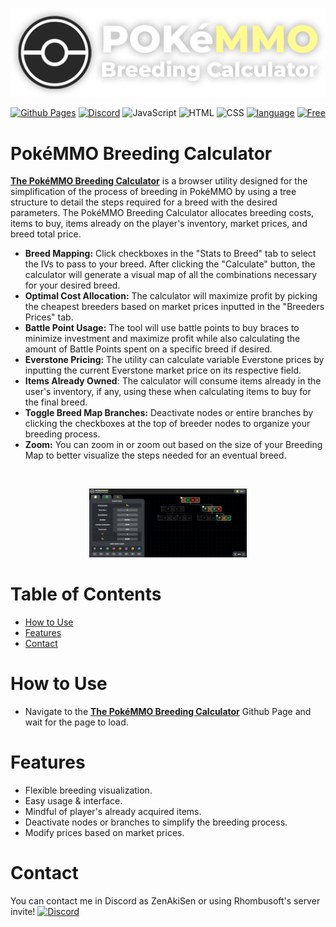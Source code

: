 <p align="center">
  <img src="https://raw.githubusercontent.com/Unovamata/PokeMMO-Breeding-Calculator/main/img/Logo HQ.png" />
</p>

<p align="center">
<a href="https://unovamata.github.io/PokeMMO-Breeding-Calculator/"><img src="https://img.shields.io/badge/GitHub%20Pages-121013?logo=github&logoColor=white" alt="Github Pages" style="max-width: 100%;"></a>
<a href="https://discord.com/invite/QYtFgfactF"><img src="https://img.shields.io/badge/Discord-%235865F2.svg?&logo=discord&logoColor=white" alt="Discord" style="max-width: 100%;"></a>
<img src="https://img.shields.io/badge/JavaScript-F7DF1E?logo=javascript&logoColor=000" alt="JavaScript" style="max-width: 100%;">
<img src="https://img.shields.io/badge/HTML-%23E34F26.svg?logo=html5&logoColor=white" alt="HTML" style="max-width: 100%;">
<img src="https://img.shields.io/badge/CSS-1572B6?logo=css3&logoColor=fff" alt="CSS" style="max-width: 100%;">
<a href="https://buymeacoffee.com/unovamata" rel="nofollow"><img src="https://img.shields.io/badge/Buy%20Me%20a%20Coffee-ffdd00?&logo=buy-me-a-coffee&logoColor=black" alt="language" data-canonical-src="https://img.shields.io/badge/language-C%23-239120" style="max-width: 100%;"></a>
<a href="#-license"><img src="https://camo.githubusercontent.com/e068aab9ad54f8abd594ba95159ea67f28d35e0a55fca906278ad5d1be6c4c99/68747470733a2f2f696d672e736869656c64732e696f2f62616467652f667265655f666f725f6e6f6e5f636f6d6d65726369616c5f7573652d627269676874677265656e" alt="Free" data-canonical-src="https://img.shields.io/badge/free_for_non_commercial_use-brightgreen" style="max-width: 100%;"></a>
</p>

# PokéMMO Breeding Calculator

**[The PokéMMO Breeding Calculator](https://raw.githubusercontent.com/Unovamata/PokeMMO-Breeding-Calculator)** is a browser utility designed for the simplification of the process of breeding in PokéMMO by using a tree structure to detail the steps required for a breed with the desired parameters. The PokéMMO Breeding Calculator allocates breeding costs, items to buy, items already on the player's inventory, market prices, and breed total price.

- **Breed Mapping:** Click checkboxes in the "Stats to Breed" tab to select the IVs to pass to your breed. After clicking the "Calculate" button, the calculator will generate a visual map of all the combinations necessary for your desired breed.
- **Optimal Cost Allocation:** The calculator will maximize profit by picking the cheapest breeders based on market prices inputted in the "Breeders Prices" tab.
- **Battle Point Usage:** The tool will use battle points to buy braces to minimize investment and maximize profit while also calculating the amount of Battle Points spent on a specific breed if desired.
- **Everstone Pricing:** The utility can calculate variable Everstone prices by inputting the current Everstone market price on its respective field.
- **Items Already Owned**: The calculator will consume items already in the user's inventory, if any, using these when calculating items to buy for the final breed.
- **Toggle Breed Map Branches:** Deactivate nodes or entire branches by clicking the checkboxes at the top of breeder nodes to organize your breeding process.
- **Zoom:** You can zoom in or zoom out based on the size of your Breeding Map to better visualize the steps needed for an eventual breed.

<br>
<p align="center">
  <img src="https://raw.githubusercontent.com/Unovamata/PokeMMO-Breeding-Calculator/main/img/screenshot.png" style="max-width: 50%; max-height: 50%"  />
</p>

# Table of Contents

* [How to Use](#how-to-use)
* [Features](#features)
* [Contact](#contact)

# How to Use

- Navigate to the **[The PokéMMO Breeding Calculator](https://raw.githubusercontent.com/Unovamata/PokeMMO-Breeding-Calculator)** Github Page and wait for the page to load.

# Features

- Flexible breeding visualization.
- Easy usage & interface.
- Mindful of player's already acquired items.
- Deactivate nodes or branches to simplify the breeding process.
- Modify prices based on market prices.

# Contact

You can contact me in Discord as ZenAkiSen or using Rhombusoft's server invite! <a href="https://discord.com/invite/QYtFgfactF"><img src="https://img.shields.io/badge/Discord-%235865F2.svg?&logo=discord&logoColor=white" alt="Discord" style="max-width: 100%;"></a>

